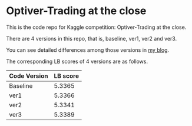 # Optiver-Trading at the close
This is the code repo for Kaggle competition: Optiver-Trading at the close.

There are 4 versions in this repo, that is, baseline, ver1, ver2 and ver3.

You can see detailed differences among those versions in [my blog](https://fan2goa1.github.io/mkdocs-material/blog/2023/12/24/kaggle-optiver---trading-at-the-close/).

The corresponding LB scores of 4 versions are as follows.

| Code Version | LB score |
| ------------ | -------- |
| Baseline     | 5.3365   |
| ver1         | 5.3366   |
| ver2         | 5.3341   |
| ver3         | 5.3389   |


